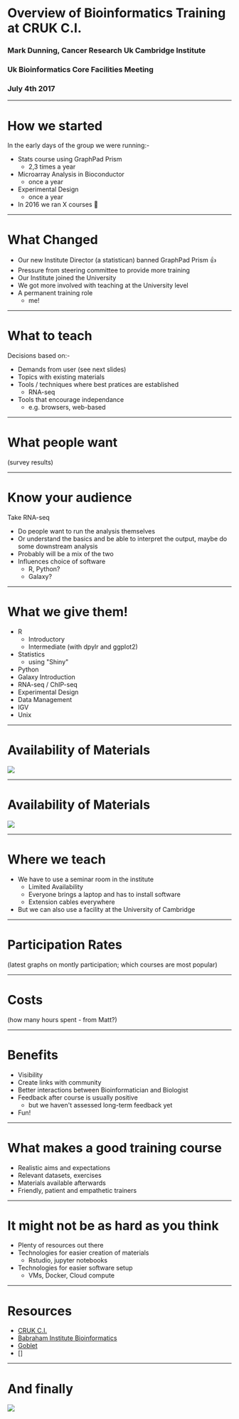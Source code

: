 # Overview of Bioinformatics Training at CRUK C.I.
### Mark Dunning, Cancer Research Uk Cambridge Institute
### Uk Bioinformatics Core Facilities Meeting
### July 4th 2017
---

# How we started

In the early days of the group we were running:-

- Stats course using GraphPad Prism
  + 2,3 times a year
- Microarray Analysis in Bioconductor
  + once a year
- Experimental Design
  + once a year
- In 2016 we ran X courses :clap:

---

# What Changed

- Our new Institute Director (a statistican) banned GraphPad Prism :+1:
- Pressure from steering committee to provide more training
- Our Institute joined the University
- We got more involved with teaching at the University level
- A permanent training role
  + me!
  
---

# What to teach

Decisions based on:-

- Demands from user (see next slides)
- Topics with existing materials
- Tools / techniques where best pratices are established
  + RNA-seq
- Tools that encourage independance
  + e.g. browsers, web-based

---

# What people want

(survey results)

---

# Know your audience

Take RNA-seq

- Do people want to run the analysis themselves
- Or understand the basics and be able to interpret the output, maybe do some downstream analysis
- Probably will be a mix of the two
- Influences choice of software
  + R, Python?
  + Galaxy?

---

# What we give them!

- R
  + Introductory 
  + Intermediate (with dpylr and ggplot2)
- Statistics
  + using "Shiny"
- Python
- Galaxy Introduction
- RNA-seq / ChIP-seq
- Experimental Design
- Data Management
- IGV
- Unix

---

# Availability of Materials

![](images/group-website.png)

---

# Availability of Materials

![](images/github.png)

---



# Where we teach

- We have to use a seminar room in the institute
  + Limited Availability
  + Everyone brings a laptop and has to install software
  + Extension cables everywhere
- But we can also use a facility at the University of Cambridge

---

# Participation Rates

(latest graphs on montly participation; which courses are most popular)

---

#  Costs

(how many hours spent - from Matt?)

---

# Benefits

- Visibility
- Create links with community
- Better interactions between Bioinformatician and Biologist
- Feedback after course is usually positive
  + but we haven't assessed long-term feedback yet
- Fun!

---

# What makes a good training course

- Realistic aims and expectations
- Relevant datasets, exercises
- Materials available afterwards
- Friendly, patient and empathetic trainers

---

# It might not be as hard as you think

- Plenty of resources out there
- Technologies for easier creation of materials
  + Rstudio, jupyter notebooks
- Technologies for easier software setup
  + VMs, Docker, Cloud compute
  
---

# Resources

- [CRUK C.I.](http://www.cruk.cam.ac.uk/core-facilities/bioinformatics-core/training)
- [Babraham Institute Bioinformatics](https://www.bioinformatics.babraham.ac.uk/training.html)
- [Goblet](http://www.mygoblet.org/training-portal)
- []

---
# And finally

![](images/sheffield.jpg)
